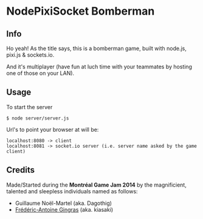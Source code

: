 # NodePixiSocket Bomberman

## Info

Ho yeah! As the title says, this is a bomberman game, built with node.js, pixi.js & sockets.io.

And it's multiplayer (have fun at luch time with your teammates by hosting one of those on your LAN).

## Usage

To start the server

	$ node server/server.js

Url's to point your browser at will be:

	localhost:8080 -> client
	localhost:8081 -> socket.io server (i.e. server name asked by the game client)
	
## Credits

Made/Started during the __Montréal Game Jam 2014__ by the magnificient, talented and sleepless individuals named as follows:

- Guillaume Noël-Martel (aka. Dagothig)
- [Frédéric-Antoine Gingras](http://fredericgingras.ca) (aka. kiasaki)